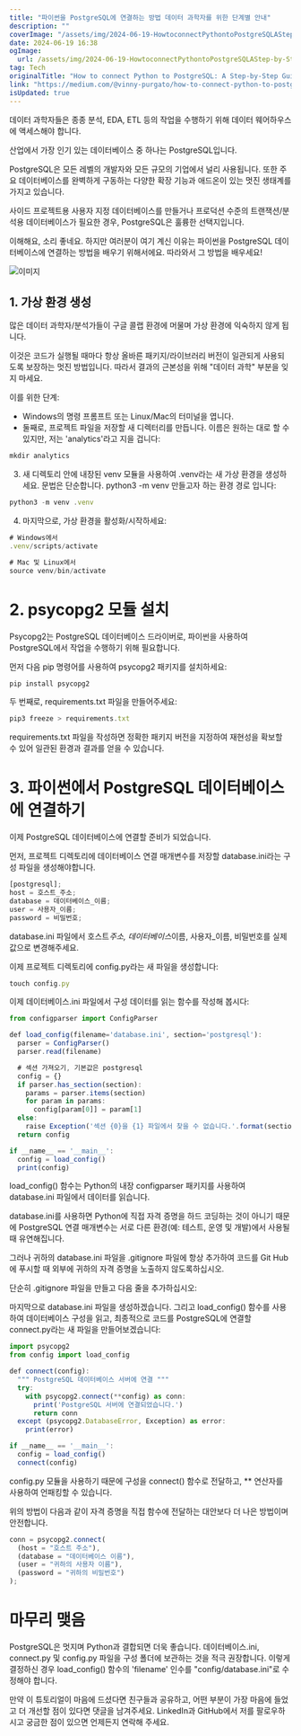 ```yaml
---
title: "파이썬을 PostgreSQL에 연결하는 방법 데이터 과학자를 위한 단계별 안내"
description: ""
coverImage: "/assets/img/2024-06-19-HowtoconnectPythontoPostgreSQLAStep-by-StepGuideforDataScientists_0.png"
date: 2024-06-19 16:38
ogImage:
  url: /assets/img/2024-06-19-HowtoconnectPythontoPostgreSQLAStep-by-StepGuideforDataScientists_0.png
tag: Tech
originalTitle: "How to connect Python to PostgreSQL: A Step-by-Step Guide for Data Scientists!"
link: "https://medium.com/@vinny-purgato/how-to-connect-python-to-postgresql-a-step-by-step-guide-for-data-scientists-134b1459a2cd"
isUpdated: true
---
```


데이터 과학자들은 종종 분석, EDA, ETL 등의 작업을 수행하기 위해 데이터 웨어하우스에 액세스해야 합니다.

산업에서 가장 인기 있는 데이터베이스 중 하나는 PostgreSQL입니다.

PostgreSQL은 모든 레벨의 개발자와 모든 규모의 기업에서 널리 사용됩니다. 또한 주요 데이터베이스를 완벽하게 구동하는 다양한 확장 기능과 애드온이 있는 멋진 생태계를 가지고 있습니다.

사이드 프로젝트용 사용자 지정 데이터베이스를 만들거나 프로덕션 수준의 트랜잭션/분석용 데이터베이스가 필요한 경우, PostgreSQL은 훌륭한 선택지입니다.

<div class="content-ad"></div>

이해해요, 소리 좋네요. 하지만 여러분이 여기 계신 이유는 파이썬을 PostgreSQL 데이터베이스에 연결하는 방법을 배우기 위해서에요. 따라와서 그 방법을 배우세요!

![이미지](/assets/img/2024-06-19-HowtoconnectPythontoPostgreSQLAStep-by-StepGuideforDataScientists_0.png)

## 1. 가상 환경 생성

많은 데이터 과학자/분석가들이 구글 콜랩 환경에 머물며 가상 환경에 익숙하지 않게 됩니다.

<div class="content-ad"></div>

이것은 코드가 실행될 때마다 항상 올바른 패키지/라이브러리 버전이 일관되게 사용되도록 보장하는 멋진 방법입니다. 따라서 결과의 근본성을 위해 "데이터 과학" 부분을 잊지 마세요.

이를 위한 단계:

- Windows의 명령 프롬프트 또는 Linux/Mac의 터미널을 엽니다.
- 둘째로, 프로젝트 파일을 저장할 새 디렉터리를 만듭니다. 이름은 원하는 대로 할 수 있지만, 저는 'analytics'라고 지을 겁니다:

```js
mkdir analytics
```

<div class="content-ad"></div>

3. 새 디렉토리 안에 내장된 venv 모듈을 사용하여 .venv라는 새 가상 환경을 생성하세요. 문법은 단순합니다. python3 -m venv 만들고자 하는 환경 경로 입니다:

```js
python3 -m venv .venv
```

4. 마지막으로, 가상 환경을 활성화/시작하세요:

```js
# Windows에서
.venv/scripts/activate

# Mac 및 Linux에서
source venv/bin/activate
```

<div class="content-ad"></div>

# 2. psycopg2 모듈 설치

Psycopg2는 PostgreSQL 데이터베이스 드라이버로, 파이썬을 사용하여 PostgreSQL에서 작업을 수행하기 위해 필요합니다.

먼저 다음 pip 명령어를 사용하여 psycopg2 패키지를 설치하세요:

```js
pip install psycopg2
```

<div class="content-ad"></div>

두 번째로, requirements.txt 파일을 만들어주세요:

```js
pip3 freeze > requirements.txt
```

requirements.txt 파일을 작성하면 정확한 패키지 버전을 지정하여 재현성을 확보할 수 있어 일관된 환경과 결과를 얻을 수 있습니다.

# 3. 파이썬에서 PostgreSQL 데이터베이스에 연결하기

<div class="content-ad"></div>

이제 PostgreSQL 데이터베이스에 연결할 준비가 되었습니다.

먼저, 프로젝트 디렉토리에 데이터베이스 연결 매개변수를 저장할 database.ini라는 구성 파일을 생성해야합니다.

```js
[postgresql];
host = 호스트_주소;
database = 데이터베이스_이름;
user = 사용자_이름;
password = 비밀번호;
```

database.ini 파일에서 호스트*주소, 데이터베이스*이름, 사용자\_이름, 비밀번호를 실제 값으로 변경해주세요.

<div class="content-ad"></div>

이제 프로젝트 디렉토리에 config.py라는 새 파일을 생성합니다:

```js
touch config.py
```

이제 데이터베이스.ini 파일에서 구성 데이터를 읽는 함수를 작성해 봅시다:

```js
from configparser import ConfigParser

def load_config(filename='database.ini', section='postgresql'):
  parser = ConfigParser()
  parser.read(filename)

  # 섹션 가져오기, 기본값은 postgresql
  config = {}
  if parser.has_section(section):
    params = parser.items(section)
    for param in params:
      config[param[0]] = param[1]
  else:
    raise Exception('섹션 {0}을 {1} 파일에서 찾을 수 없습니다.'.format(section, filename))
  return config

if __name__ == '__main__':
  config = load_config()
  print(config)
```

<div class="content-ad"></div>

load_config() 함수는 Python의 내장 configparser 패키지를 사용하여 database.ini 파일에서 데이터를 읽습니다.

database.ini를 사용하면 Python에 직접 자격 증명을 하드 코딩하는 것이 아니기 때문에 PostgreSQL 연결 매개변수는 서로 다른 환경(예: 테스트, 운영 및 개발)에서 사용될 때 유연해집니다.

그러나 귀하의 database.ini 파일을 .gitignore 파일에 항상 추가하여 코드를 Git Hub에 푸시할 때 외부에 귀하의 자격 증명을 노출하지 않도록하십시오.

단순히 .gitignore 파일을 만들고 다음 줄을 추가하십시오:

<div class="content-ad"></div>

마지막으로 database.ini 파일을 생성하겠습니다. 그리고 load_config() 함수를 사용하여 데이터베이스 구성을 읽고, 최종적으로 코드를 PostgreSQL에 연결할 connect.py라는 새 파일을 만들어보겠습니다:

```js
import psycopg2
from config import load_config

def connect(config):
  """ PostgreSQL 데이터베이스 서버에 연결 """
  try:
    with psycopg2.connect(**config) as conn:
      print('PostgreSQL 서버에 연결되었습니다.')
      return conn
  except (psycopg2.DatabaseError, Exception) as error:
    print(error)

if __name__ == '__main__':
  config = load_config()
  connect(config)
```

config.py 모듈을 사용하기 때문에 구성을 connect() 함수로 전달하고, \*\* 연산자를 사용하여 언패킹할 수 있습니다.

<div class="content-ad"></div>

위의 방법이 다음과 같이 자격 증명을 직접 함수에 전달하는 대안보다 더 나은 방법이며 안전합니다.

```js
conn = psycopg2.connect(
  (host = "호스트 주소"),
  (database = "데이터베이스 이름"),
  (user = "귀하의 사용자 이름"),
  (password = "귀하의 비밀번호")
);
```

# 마무리 맺음

PostgreSQL은 멋지며 Python과 결합되면 더욱 좋습니다. 데이터베이스.ini, connect.py 및 config.py 파일을 구성 폴더에 보관하는 것을 적극 권장합니다. 이렇게 결정하신 경우 load_config() 함수의 'filename' 인수를 "config/database.ini"로 수정해야 합니다.

<div class="content-ad"></div>

만약 이 튜토리얼이 마음에 드셨다면 친구들과 공유하고, 어떤 부분이 가장 마음에 들었고 더 개선할 점이 있다면 댓글을 남겨주세요. LinkedIn과 GitHub에서 저를 팔로우하시고 궁금한 점이 있으면 언제든지 연락해 주세요.
